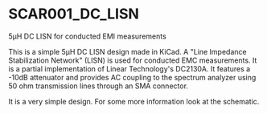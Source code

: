 # SCAR001_DC_LISN
5µH DC LISN for conducted EMI measurements

This is a simple 5µH DC LISN design made in KiCad.
A "Line Impedance Stabilization Network" (LISN) is used for conducted EMC measurements.
It is a partial implementation of Linear Technology's DC2130A.
It features a -10dB attenuator and provides AC coupling to the spectrum analyzer using 50 ohm transmission lines
through an SMA connector.

It is a very simple design. For some more information look at the schematic.
